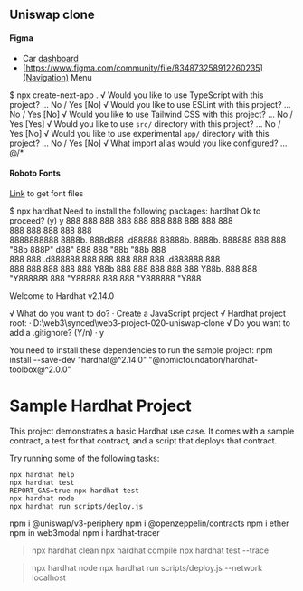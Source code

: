 ## Uniswap clone

#### Figma

- Car [dashboard](<https://www.figma.com/file/efCWSSfWDL3WIndUHv42d6/Car-Assistant-Dashboard-(Community)?node-id=0-1&t=tGIF5ow7ZYv8TJFD-0>)
- [https://www.figma.com/community/file/834873258912260235](Navigation) Menu

$ npx create-next-app .
√ Would you like to use TypeScript with this project? ... No / Yes [No]
√ Would you like to use ESLint with this project? ... No / Yes [No]
√ Would you like to use Tailwind CSS with this project? ... No / Yes [Yes]
√ Would you like to use `src/` directory with this project? ... No / Yes [No]
√ Would you like to use experimental `app/` directory with this project? ... No / Yes [No]
√ What import alias would you like configured? ... @/\*

#### Roboto Fonts

[Link](https://fonts.google.com/specimen/Roboto) to get font files


$ npx hardhat
Need to install the following packages:
  hardhat
Ok to proceed? (y) y
888    888                      888 888               888
888    888                      888 888               888   
888    888                      888 888               888   
8888888888  8888b.  888d888 .d88888 88888b.   8888b.  888888
888    888     "88b 888P"  d88" 888 888 "88b     "88b 888   
888    888 .d888888 888    888  888 888  888 .d888888 888   
888    888 888  888 888    Y88b 888 888  888 888  888 Y88b. 
888    888 "Y888888 888     "Y88888 888  888 "Y888888  "Y888

Welcome to Hardhat v2.14.0

√ What do you want to do? · Create a JavaScript project
√ Hardhat project root: · D:\web3\synced\web3-project-020-uniswap-clone
√ Do you want to add a .gitignore? (Y/n) · y

You need to install these dependencies to run the sample project:
npm install --save-dev "hardhat@^2.14.0" "@nomicfoundation/hardhat-toolbox@^2.0.0"


# Sample Hardhat Project

This project demonstrates a basic Hardhat use case. It comes with a sample contract, a test for that contract, and a script that deploys that contract.

Try running some of the following tasks:

```shell
npx hardhat help
npx hardhat test
REPORT_GAS=true npx hardhat test
npx hardhat node
npx hardhat run scripts/deploy.js
```

npm i @uniswap/v3-periphery
npm i @openzeppelin/contracts
npm i ether
npm in web3modal
npm i hardhat-tracer

 > npx hardhat clean
 > npx hardhat compile
 > npx hardhat test --trace

 > npx hardhat node
 > npx hardhat run scripts/deploy.js --network localhost